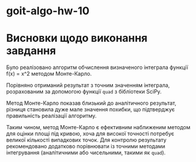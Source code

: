 # goit-algo-hw-10

# Висновки щодо виконання завдання

Було реалізовано алгоритм обчислення визначеного інтеграла функції f(x) = x^2 методом Монте-Карло.

Порівняно отриманий результат з точним значенням інтеграла, розрахованим за допомогою функції `quad` з бібліотеки SciPy.

Метод Монте-Карло показав близький до аналітичного результат, різниця становила дуже мале значення похибки, що
підтверджує правильність реалізації алгоритму.

Таким чином, метод Монте-Карло є ефективним наближеним методом для оцінки площі під кривою, хоча для високої точності
потребує великої кількості випадкових точок. Для контролю результату рекомендовано додатково порівнювати із точними
методами інтегрування (аналітичними або чисельними, такими як `quad`).
